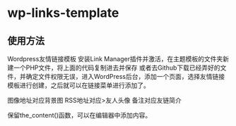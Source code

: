 # wp-links-template

## 使用方法

Wordpress友情链接模板
安装Link Manager插件并激活，在主题模板的文件夹新建一个PHP文件，将上面的代码复制进去并保存
或者去Github下载已经弄好的文件，并确定文件权限无误，进入WordPress后台，添加一个页面，选择友情链接模板进行创建，之后就可以在链接菜单进行添加了。

图像地址对应背景图
RSS地址对应>友人头像
备注对应友链简介

保留the_content()函数，可以在编辑器中添加内容。
